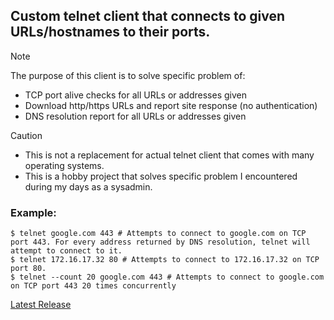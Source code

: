 ## Custom telnet client that connects to given URLs/hostnames to their ports.

>[!NOTE]
> The purpose of this client is to solve specific problem of:
> - TCP port alive checks for all URLs or addresses given
> - Download http/https URLs and report site response (no authentication)
> - DNS resolution report for all URLs or addresses given

>[!CAUTION]
> - This is not a replacement for actual telnet client that comes with many operating systems.
> - This is a hobby project that solves specific problem I encountered during my days as a sysadmin.

### Example:


    $ telnet google.com 443 # Attempts to connect to google.com on TCP port 443. For every address returned by DNS resolution, telnet will attempt to connect to it.
    $ telnet 172.16.17.32 80 # Attempts to connect to 172.16.17.32 on TCP port 80.
    $ telnet --count 20 google.com 443 # Attempts to connect to google.com on TCP port 443 20 times concurrently

[Latest Release](https://github.com/farhansabbir/telnet/releases/latest)
